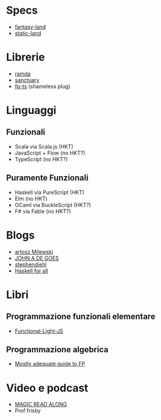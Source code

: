 # Specs

- [fantasy-land](https://github.com/fantasyland/fantasy-land)
- [static-land](https://github.com/rpominov/static-land)

# Librerie

- [ramda](https://github.com/ramda/ramda)
- [sanctuary](https://github.com/sanctuary-js/sanctuary)
- [fp-ts](https://github.com/gcanti/fp-ts) (shameless plug)

# Linguaggi

## Funzionali

- Scala via Scala.js (HKT)
- JavaScript + Flow (no HKT?)
- TypeScript (no HKT?)

## Puramente Funzionali

- Haskell via PureScript (HKT)
- Elm (no HKT)
- OCaml via BuckleScript (HKT?)
- F# via Fable (no HKT?)

# Blogs

- [artosz Milewski](https://bartoszmilewski.com/2014/10/28/category-theory-for-programmers-the-preface/)
- [JOHN A DE GOES](http://degoes.net/articles/)
- [stephendiehl](http://www.stephendiehl.com)
- [Haskell for all](http://www.haskellforall.com)

# Libri

## Programmazione funzionali elementare

- [Functional-Light-JS](https://github.com/getify/Functional-Light-JS)

## Programmazione algebrica

- [Mostly adequate guide to FP](https://github.com/MostlyAdequate/mostly-adequate-guide)

# Video e podcast

- [MAGIC READ ALONG](http://www.magicreadalong.com)
- Prof frisby
